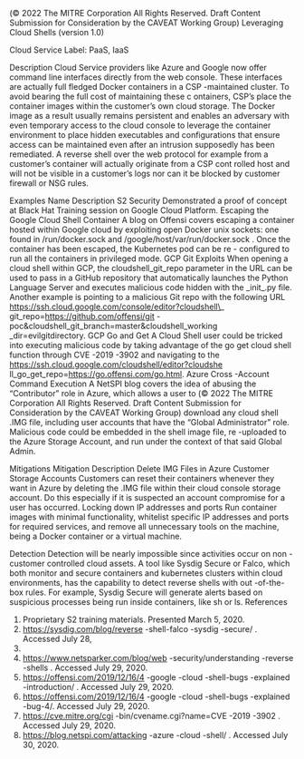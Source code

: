  
(© 2022 The MITRE Corporation All Rights Reserved. Draft Content 
Submission for Consideration by the CAVEAT Working Group) 
 Leveraging Cloud Shells (version 1.0) 
 
Cloud Service Label: PaaS, IaaS 
 
Description 
Cloud Service providers like Azure and Google now offer command line interfaces 
directly from the web console. These interfaces are actually full fledged Docker 
containers in a CSP -maintained cluster. To avoid bearing the full cost of maintaining 
these c ontainers, CSP’s place the container images within the customer’s own cloud 
storage. The Docker image as a result usually remains persistent and enables an 
adversary with even temporary access to the cloud console to leverage the container 
environment to place hidden executables and configurations that ensure access can be 
maintained even after an intrusion supposedly has been remediated. A reverse shell 
over the web protocol for example from a customer’s container will actually originate 
from a CSP cont rolled host and will not be visible in a customer’s logs nor can it be 
blocked by customer firewall or NSG rules. 
 
Examples 
Name Description 
S2 Security Demonstrated a proof of concept at Black Hat 
Training session on Google Cloud Platform. 
Escaping the Google Cloud Shell Container A blog on Offensi covers escaping a container hosted 
within Google cloud by exploiting open Docker unix 
sockets: one found in /run/docker.sock and 
/google/host/var/run/docker.sock . Once the container 
has been escaped, the Kubernetes pod can be re -
configured to run all the containers in privileged mode. 
GCP Git Exploits When opening a cloud shell within GCP, the 
cloudshell\_git\_repo parameter in the URL can be used 
to pass in a GitHub repository that automatically 
launches the Python Language Server and executes 
malicious code hidden with the \_init\_.py file. Another 
example is pointing to a malicious Git repo with the 
following URL 
https://ssh.cloud.google.com/console/editor?cloudshell\_
git\_repo=https://github.com/offensi/git -
poc&cloudshell\_git\_branch=master&cloudshell\_working
\_dir=evilgitdirectory. 
GCP Go and Get A Cloud Shell user could be tricked into executing 
malicious code by taking advantage of the go get cloud 
shell function through CVE -2019 -3902 and navigating 
to the 
https://ssh.cloud.google.com/cloudshell/editor?cloudshe
ll\_go\_get\_repo=https://go.offensi.com/go.html. 
Azure Cross -Account Command Execution A NetSPI blog covers the idea of abusing the 
“Contributor” role in Azure, which allows a user to 
(© 2022 The MITRE Corporation All Rights Reserved. Draft Content 
Submission for Consideration by the CAVEAT Working Group) 
 download any cloud shell .IMG file, including user 
accounts that have the “Global Administrator” role. 
Malicious code could be embedded in the shell image 
file, re -uploaded to the Azure Storage Account, and run 
under the context of that said Global Admin. 
 
Mitigations 
Mitigation Description 
Delete IMG Files in Azure Customer Storage Accounts Customers can reset their containers whenever they 
want in Azure by deleting the .IMG file within their 
cloud console storage account. Do this especially if it 
is suspected an account compromise for a user has 
occurred. 
Locking down IP addresses and ports Run container images with minimal functionality, 
whitelist specific IP addresses and ports for required 
services, and remove all unnecessary tools on the 
machine, being a Docker container or a virtual machine. 
 
Detection 
Detection will be nearly impossible since activities occur on non -customer controlled 
cloud assets. A tool like Sysdig Secure or Falco, which both monitor and secure 
containers and kubernetes clusters within cloud environments, has the capability to 
detect reverse shells with out -of-the-box rules. For example, Sysdig Secure will 
generate alerts based on suspicious processes being run inside containers, like sh or ls. 
References 
1. Proprietary S2 training materials. Presented March 5, 2020. 
2. https://sysdig.com/blog/reverse -shell-falco -sysdig -secure/ . Accessed July 28, 
2020. 
3. https://www.netsparker.com/blog/web -security/understanding -reverse -shells . 
Accessed July 29, 2020. 
4. https://offensi.com/2019/12/16/4 -google -cloud -shell-bugs -explained -introduction/ . 
Accessed July 29, 2020. 
5. https://offensi.com/2019/12/16/4 -google -cloud -shell-bugs -explained -bug-4/. 
Accessed July 29, 2020. 
6. https://cve.mitre.org/cgi -bin/cvename.cgi?name=CVE -2019 -3902 . Accessed July 
29, 2020. 
7. https://blog.netspi.com/attacking -azure -cloud -shell/ . Accessed July 30, 2020. 
 
 
 